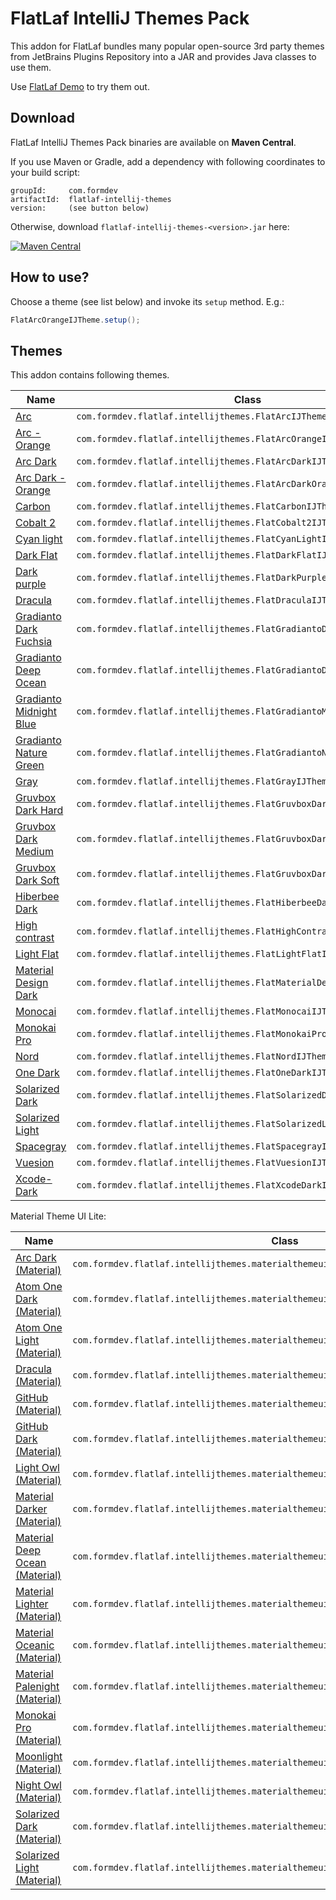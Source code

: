 FlatLaf IntelliJ Themes Pack
============================

This addon for FlatLaf bundles many popular open-source 3rd party themes from
JetBrains Plugins Repository into a JAR and provides Java classes to use them.

Use [FlatLaf Demo](https://github.com/JFormDesigner/FlatLaf#demo) to try them
out.


Download
--------

FlatLaf IntelliJ Themes Pack binaries are available on **Maven Central**.

If you use Maven or Gradle, add a dependency with following coordinates to your
build script:

    groupId:     com.formdev
    artifactId:  flatlaf-intellij-themes
    version:     (see button below)

Otherwise, download `flatlaf-intellij-themes-<version>.jar` here:

[![Maven Central](https://maven-badges.herokuapp.com/maven-central/com.formdev/flatlaf-intellij-themes/badge.svg?style=flat-square&color=007ec6)](https://maven-badges.herokuapp.com/maven-central/com.formdev/flatlaf-intellij-themes)


How to use?
-----------

Choose a theme (see list below) and invoke its `setup` method. E.g.:

~~~java
FlatArcOrangeIJTheme.setup();
~~~


Themes
------

This addon contains following themes.

Name | Class
-----|------
[Arc](https://gitlab.com/zlamalp/arc-theme-idea) | `com.formdev.flatlaf.intellijthemes.FlatArcIJTheme`
[Arc - Orange](https://gitlab.com/zlamalp/arc-theme-idea) | `com.formdev.flatlaf.intellijthemes.FlatArcOrangeIJTheme`
[Arc Dark](https://gitlab.com/zlamalp/arc-theme-idea) | `com.formdev.flatlaf.intellijthemes.FlatArcDarkIJTheme`
[Arc Dark - Orange](https://gitlab.com/zlamalp/arc-theme-idea) | `com.formdev.flatlaf.intellijthemes.FlatArcDarkOrangeIJTheme`
[Carbon](https://github.com/luisfer0793/theme-carbon) | `com.formdev.flatlaf.intellijthemes.FlatCarbonIJTheme`
[Cobalt 2](https://github.com/ngehlert/cobalt2) | `com.formdev.flatlaf.intellijthemes.FlatCobalt2IJTheme`
[Cyan light](https://github.com/OlyaB/CyanTheme) | `com.formdev.flatlaf.intellijthemes.FlatCyanLightIJTheme`
[Dark Flat](https://github.com/nerzhulart/DarkFlatTheme) | `com.formdev.flatlaf.intellijthemes.FlatDarkFlatIJTheme`
[Dark purple](https://github.com/OlyaB/DarkPurpleTheme) | `com.formdev.flatlaf.intellijthemes.FlatDarkPurpleIJTheme`
[Dracula](https://github.com/dracula/jetbrains) | `com.formdev.flatlaf.intellijthemes.FlatDraculaIJTheme`
[Gradianto Dark Fuchsia](https://github.com/thvardhan/Gradianto) | `com.formdev.flatlaf.intellijthemes.FlatGradiantoDarkFuchsiaIJTheme`
[Gradianto Deep Ocean](https://github.com/thvardhan/Gradianto) | `com.formdev.flatlaf.intellijthemes.FlatGradiantoDeepOceanIJTheme`
[Gradianto Midnight Blue](https://github.com/thvardhan/Gradianto) | `com.formdev.flatlaf.intellijthemes.FlatGradiantoMidnightBlueIJTheme`
[Gradianto Nature Green](https://github.com/thvardhan/Gradianto) | `com.formdev.flatlaf.intellijthemes.FlatGradiantoNatureGreenIJTheme`
[Gray](https://github.com/OlyaB/GreyTheme) | `com.formdev.flatlaf.intellijthemes.FlatGrayIJTheme`
[Gruvbox Dark Hard](https://github.com/Vincent-P/gruvbox-intellij-theme) | `com.formdev.flatlaf.intellijthemes.FlatGruvboxDarkHardIJTheme`
[Gruvbox Dark Medium](https://github.com/Vincent-P/gruvbox-intellij-theme) | `com.formdev.flatlaf.intellijthemes.FlatGruvboxDarkMediumIJTheme`
[Gruvbox Dark Soft](https://github.com/Vincent-P/gruvbox-intellij-theme) | `com.formdev.flatlaf.intellijthemes.FlatGruvboxDarkSoftIJTheme`
[Hiberbee Dark](https://github.com/Hiberbee/themes) | `com.formdev.flatlaf.intellijthemes.FlatHiberbeeDarkIJTheme`
[High contrast](https://github.com/OlyaB/HighContrastTheme) | `com.formdev.flatlaf.intellijthemes.FlatHighContrastIJTheme`
[Light Flat](https://github.com/nerzhulart/LightFlatTheme) | `com.formdev.flatlaf.intellijthemes.FlatLightFlatIJTheme`
[Material Design Dark](https://github.com/xinkunZ/NotReallyMDTheme) | `com.formdev.flatlaf.intellijthemes.FlatMaterialDesignDarkIJTheme`
[Monocai](https://github.com/bmikaili/intellij-monocai-theme) | `com.formdev.flatlaf.intellijthemes.FlatMonocaiIJTheme`
[Monokai Pro](https://github.com/subtheme-dev/monokai-pro) | `com.formdev.flatlaf.intellijthemes.FlatMonokaiProIJTheme`
[Nord](https://github.com/arcticicestudio/nord-jetbrains) | `com.formdev.flatlaf.intellijthemes.FlatNordIJTheme`
[One Dark](https://github.com/one-dark/jetbrains-one-dark-theme) | `com.formdev.flatlaf.intellijthemes.FlatOneDarkIJTheme`
[Solarized Dark](https://github.com/4lex4/intellij-platform-solarized) | `com.formdev.flatlaf.intellijthemes.FlatSolarizedDarkIJTheme`
[Solarized Light](https://github.com/4lex4/intellij-platform-solarized) | `com.formdev.flatlaf.intellijthemes.FlatSolarizedLightIJTheme`
[Spacegray](https://github.com/mturlo/intellij-spacegray) | `com.formdev.flatlaf.intellijthemes.FlatSpacegrayIJTheme`
[Vuesion](https://github.com/vuesion/intellij-theme) | `com.formdev.flatlaf.intellijthemes.FlatVuesionIJTheme`
[Xcode-Dark](https://github.com/antelle/intellij-xcode-dark-theme) | `com.formdev.flatlaf.intellijthemes.FlatXcodeDarkIJTheme`

Material Theme UI Lite:

Name | Class
-----|------
[Arc Dark (Material)](https://github.com/mallowigi/material-theme-ui-lite) | `com.formdev.flatlaf.intellijthemes.materialthemeuilite.FlatArcDarkIJTheme`
[Atom One Dark (Material)](https://github.com/mallowigi/material-theme-ui-lite) | `com.formdev.flatlaf.intellijthemes.materialthemeuilite.FlatAtomOneDarkIJTheme`
[Atom One Light (Material)](https://github.com/mallowigi/material-theme-ui-lite) | `com.formdev.flatlaf.intellijthemes.materialthemeuilite.FlatAtomOneLightIJTheme`
[Dracula (Material)](https://github.com/mallowigi/material-theme-ui-lite) | `com.formdev.flatlaf.intellijthemes.materialthemeuilite.FlatDraculaIJTheme`
[GitHub (Material)](https://github.com/mallowigi/material-theme-ui-lite) | `com.formdev.flatlaf.intellijthemes.materialthemeuilite.FlatGitHubIJTheme`
[GitHub Dark (Material)](https://github.com/mallowigi/material-theme-ui-lite) | `com.formdev.flatlaf.intellijthemes.materialthemeuilite.FlatGitHubDarkIJTheme`
[Light Owl (Material)](https://github.com/mallowigi/material-theme-ui-lite) | `com.formdev.flatlaf.intellijthemes.materialthemeuilite.FlatLightOwlIJTheme`
[Material Darker (Material)](https://github.com/mallowigi/material-theme-ui-lite) | `com.formdev.flatlaf.intellijthemes.materialthemeuilite.FlatMaterialDarkerIJTheme`
[Material Deep Ocean (Material)](https://github.com/mallowigi/material-theme-ui-lite) | `com.formdev.flatlaf.intellijthemes.materialthemeuilite.FlatMaterialDeepOceanIJTheme`
[Material Lighter (Material)](https://github.com/mallowigi/material-theme-ui-lite) | `com.formdev.flatlaf.intellijthemes.materialthemeuilite.FlatMaterialLighterIJTheme`
[Material Oceanic (Material)](https://github.com/mallowigi/material-theme-ui-lite) | `com.formdev.flatlaf.intellijthemes.materialthemeuilite.FlatMaterialOceanicIJTheme`
[Material Palenight (Material)](https://github.com/mallowigi/material-theme-ui-lite) | `com.formdev.flatlaf.intellijthemes.materialthemeuilite.FlatMaterialPalenightIJTheme`
[Monokai Pro (Material)](https://github.com/mallowigi/material-theme-ui-lite) | `com.formdev.flatlaf.intellijthemes.materialthemeuilite.FlatMonokaiProIJTheme`
[Moonlight (Material)](https://github.com/mallowigi/material-theme-ui-lite) | `com.formdev.flatlaf.intellijthemes.materialthemeuilite.FlatMoonlightIJTheme`
[Night Owl (Material)](https://github.com/mallowigi/material-theme-ui-lite) | `com.formdev.flatlaf.intellijthemes.materialthemeuilite.FlatNightOwlIJTheme`
[Solarized Dark (Material)](https://github.com/mallowigi/material-theme-ui-lite) | `com.formdev.flatlaf.intellijthemes.materialthemeuilite.FlatSolarizedDarkIJTheme`
[Solarized Light (Material)](https://github.com/mallowigi/material-theme-ui-lite) | `com.formdev.flatlaf.intellijthemes.materialthemeuilite.FlatSolarizedLightIJTheme`
